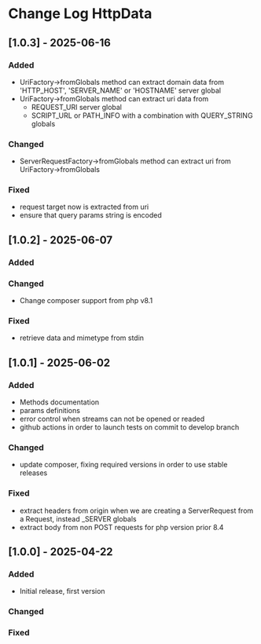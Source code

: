 # Change Log HttpData

## [1.0.3] - 2025-06-16

### Added

- UriFactory->fromGlobals method can extract domain data from 'HTTP_HOST', 'SERVER_NAME' or 'HOSTNAME' server global
- UriFactory->fromGlobals method can extract uri data from
  - REQUEST_URI server global
  - SCRIPT_URL or PATH_INFO with a combination with QUERY_STRING globals

### Changed

- ServerRequestFactory->fromGlobals method can extract uri from UriFactory->fromGlobals

### Fixed

- request target now is extracted from uri
- ensure that query params string is encoded

## [1.0.2] - 2025-06-07

### Added

### Changed

- Change composer support from php v8.1

### Fixed

- retrieve data and mimetype from stdin

## [1.0.1] - 2025-06-02

### Added

- Methods documentation
- params definitions
- error control when streams can not be opened or readed
- github actions in order to launch tests on commit to develop branch

### Changed

- update composer, fixing required versions in order to use stable releases

### Fixed

- extract headers from origin when we are creating a ServerRequest from a Request, instead \_SERVER globals
- extract body from non POST requests for php version prior 8.4

## [1.0.0] - 2025-04-22

### Added

- Initial release, first version

### Changed

### Fixed
